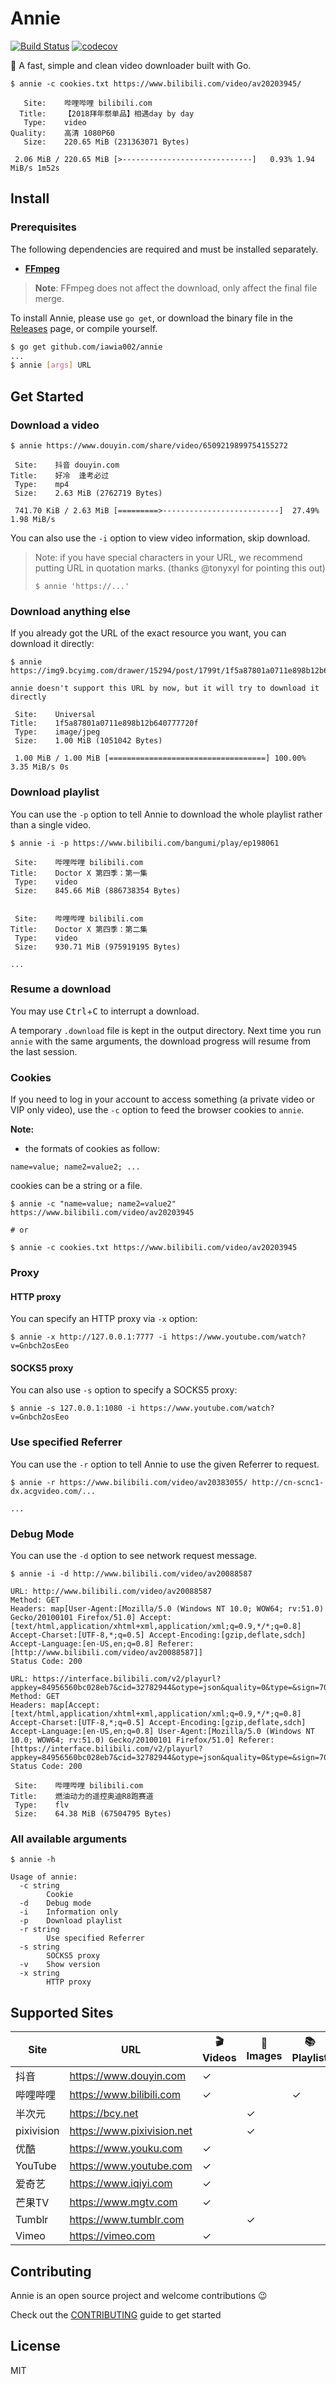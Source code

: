 # Annie

[![Build Status](https://travis-ci.org/iawia002/annie.svg?branch=master)](https://travis-ci.org/iawia002/annie)
[![codecov](https://codecov.io/gh/iawia002/annie/branch/master/graph/badge.svg)](https://codecov.io/gh/iawia002/annie)

👾 A fast, simple and clean video downloader built with Go.

```console
$ annie -c cookies.txt https://www.bilibili.com/video/av20203945/

   Site:    哔哩哔哩 bilibili.com
  Title:    【2018拜年祭单品】相遇day by day
   Type:    video
Quality:    高清 1080P60
   Size:    220.65 MiB (231363071 Bytes)

 2.06 MiB / 220.65 MiB [>-----------------------------]   0.93% 1.94 MiB/s 1m52s
```

## Install

### Prerequisites

The following dependencies are required and must be installed separately.

* **[FFmpeg](https://www.ffmpeg.org)**

> **Note**: FFmpeg does not affect the download, only affect the final file merge.

To install Annie, please use `go get`, or download the binary file in the [Releases](https://github.com/iawia002/annie/releases) page, or compile yourself.

```bash
$ go get github.com/iawia002/annie
...
$ annie [args] URL
```


## Get Started

### Download a video

```console
$ annie https://www.douyin.com/share/video/6509219899754155272

 Site:    抖音 douyin.com
Title:    好冷  逢考必过
 Type:    mp4
 Size:    2.63 MiB (2762719 Bytes)

 741.70 KiB / 2.63 MiB [=========>--------------------------]  27.49% 1.98 MiB/s
```

You can also use the `-i` option to view video information, skip download.

> Note: if you have special characters in your URL, we recommend putting URL in quotation marks. (thanks @tonyxyl for pointing this out)
> 
> `$ annie 'https://...'`

### Download anything else

If you already got the URL of the exact resource you want, you can download it directly:

```console
$ annie https://img9.bcyimg.com/drawer/15294/post/1799t/1f5a87801a0711e898b12b640777720f.jpg

annie doesn't support this URL by now, but it will try to download it directly

 Site:    Universal
Title:    1f5a87801a0711e898b12b640777720f
 Type:    image/jpeg
 Size:    1.00 MiB (1051042 Bytes)

 1.00 MiB / 1.00 MiB [===================================] 100.00% 3.35 MiB/s 0s
```

### Download playlist

You can use the `-p` option to tell Annie to download the whole playlist rather than a single video.

```console
$ annie -i -p https://www.bilibili.com/bangumi/play/ep198061

 Site:    哔哩哔哩 bilibili.com
Title:    Doctor X 第四季：第一集
 Type:    video
 Size:    845.66 MiB (886738354 Bytes)


 Site:    哔哩哔哩 bilibili.com
Title:    Doctor X 第四季：第二集
 Type:    video
 Size:    930.71 MiB (975919195 Bytes)

...
```

### Resume a download

You may use <kbd>Ctrl</kbd>+<kbd>C</kbd> to interrupt a download.

A temporary `.download` file is kept in the output directory. Next time you run `annie` with the same arguments, the download progress will resume from the last session.

### Cookies

If you need to log in your account to access something (a private video or VIP only video), use the `-c` option to feed the browser cookies to `annie`.

**Note:**

* the formats of cookies as follow:

```
name=value; name2=value2; ...
```

cookies can be a string or a file.

```console
$ annie -c "name=value; name2=value2" https://www.bilibili.com/video/av20203945

# or

$ annie -c cookies.txt https://www.bilibili.com/video/av20203945
```


### Proxy
#### HTTP proxy
You can specify an HTTP proxy via `-x` option:

```console
$ annie -x http://127.0.0.1:7777 -i https://www.youtube.com/watch?v=Gnbch2osEeo
```

#### SOCKS5 proxy
You can also use `-s` option to specify a SOCKS5 proxy:

```console
$ annie -s 127.0.0.1:1080 -i https://www.youtube.com/watch?v=Gnbch2osEeo
```


### Use specified Referrer

You can use the `-r` option to tell Annie to use the given Referrer to request.

```console
$ annie -r https://www.bilibili.com/video/av20383055/ http://cn-scnc1-dx.acgvideo.com/...

...
```

### Debug Mode

You can use the `-d` option to see network request message.

```console
$ annie -i -d http://www.bilibili.com/video/av20088587

URL: http://www.bilibili.com/video/av20088587
Method: GET
Headers: map[User-Agent:[Mozilla/5.0 (Windows NT 10.0; WOW64; rv:51.0) Gecko/20100101 Firefox/51.0] Accept:[text/html,application/xhtml+xml,application/xml;q=0.9,*/*;q=0.8] Accept-Charset:[UTF-8,*;q=0.5] Accept-Encoding:[gzip,deflate,sdch] Accept-Language:[en-US,en;q=0.8] Referer:[http://www.bilibili.com/video/av20088587]]
Status Code: 200

URL: https://interface.bilibili.com/v2/playurl?appkey=84956560bc028eb7&cid=32782944&otype=json&quality=0&type=&sign=708701ffaea9937d4541d5cc2f1cf3b1
Method: GET
Headers: map[Accept:[text/html,application/xhtml+xml,application/xml;q=0.9,*/*;q=0.8] Accept-Charset:[UTF-8,*;q=0.5] Accept-Encoding:[gzip,deflate,sdch] Accept-Language:[en-US,en;q=0.8] User-Agent:[Mozilla/5.0 (Windows NT 10.0; WOW64; rv:51.0) Gecko/20100101 Firefox/51.0] Referer:[https://interface.bilibili.com/v2/playurl?appkey=84956560bc028eb7&cid=32782944&otype=json&quality=0&type=&sign=708701ffaea9937d4541d5cc2f1cf3b1]]
Status Code: 200

 Site:    哔哩哔哩 bilibili.com
Title:    燃油动力的遥控奥迪R8跑赛道
 Type:    flv
 Size:    64.38 MiB (67504795 Bytes)
```

### All available arguments

```console
$ annie -h

Usage of annie:
  -c string
    	Cookie
  -d	Debug mode
  -i	Information only
  -p	Download playlist
  -r string
    	Use specified Referrer
  -s string
    	SOCKS5 proxy
  -v	Show version
  -x string
    	HTTP proxy
```


## Supported Sites

Site | URL | 🎬 Videos | 🌁 Images | 📚 Playlist
--- | --- | ---------| -------- | ---------
抖音 | <https://www.douyin.com> | ✓ | | |
哔哩哔哩 | <https://www.bilibili.com> | ✓ | | ✓ |
半次元 | <https://bcy.net> | | ✓ | |
pixivision | <https://www.pixivision.net> | | ✓ | |
优酷 | <https://www.youku.com> | ✓ | | |
YouTube | <https://www.youtube.com> | ✓ | | |
爱奇艺 | <https://www.iqiyi.com> | ✓ | | |
芒果TV | <https://www.mgtv.com> | ✓ | | |
Tumblr | <https://www.tumblr.com> | | ✓ | |
Vimeo | <https://vimeo.com> | ✓ | | |


## Contributing
Annie is an open source project and welcome contributions 😉

Check out the [CONTRIBUTING](https://github.com/iawia002/annie/blob/master/CONTRIBUTING.md) guide to get started


## License

MIT
